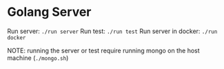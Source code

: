 # Golang Server

Run server: `./run server`
Run test: `./run test`
Run server in docker: `./run docker`

NOTE: running the server or test require running mongo on the host machine (`./mongo.sh`)